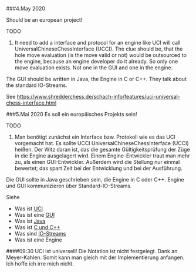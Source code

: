 ###4.May 2020

Should be an european project!

 TODO 
1. It need to add a interface and protocol for an engine like UCI will call 
UniversalChineseChessInterface (UCCI).
The clue should be, that the hole move evaluation (is the move valid or not) 
would be outsourced to the engine, because an engine developer do it already. So only 
one move evaluation exists. Not one in the GUI and one in the engine.

The GUI should be written in Java, the Engine in C or C++. They talk about the standard 
IO-Streams.

See
https://www.shredderchess.de/schach-info/features/uci-universal-chess-interface.html

 
###5.Mai 2020
Es soll ein europäisches Projekts sein!
 
 
TODO
1. Man benötigt zunächst ein Interface bzw. Protokoll wie es das UCI vorgemacht hat. 
Es sollte UCCI UniversalChineseChessInterface (UCCI) heißen.
Der Witz daran ist, das die gesamte Gültigkeitsprüfung der Züge in die Engine ausgelagert
wird. Einem Engine-Entwickler traut man mehr zu, als einen GUI-Entwickler. Außerdem wird 
die Stellung nur einmal bewertet; das spart Zeit bei der Entwicklung und bei der Ausführung. 

Die GUI sollte in Java geschrieben sein, die Engine in C oder C++. Engine und GUI kommunizieren
über Standard-IO-Streams.
 
Siehe
- Was ist [UCI](https://www.shredderchess.de/schach-info/features/uci-universal-chess-interface.html)
- Was ist eine [GUI](https://de.wikipedia.org/wiki/Grafische_Benutzeroberfl%C3%A4che)
- Was ist [Java]()
- Was ist [C und C++]()
- Was sind [IO-Streams]()
- Was ist eine Engine

####09:30
UCI ist universell! Die Notation ist nicht festgelegt. Dank an Meyer-Kahlen. Somit kann man 
gleich mit der Implementierung anfangen. Ich hoffe ich irre mich nicht.
